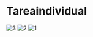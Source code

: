 # Tareaindividual

![3](https://github.com/CentenoTapia/Tareaindividual/assets/168596867/45d625c4-d90c-4be4-af60-e1b8f3e27f5c)
![2](https://github.com/CentenoTapia/Tareaindividual/assets/168596867/96f5d55d-b1f0-48f6-94f3-f0f098906544)
![1](https://github.com/CentenoTapia/Tareaindividual/assets/168596867/af53de50-85e2-4b83-9d88-dc6f80d44f0d)
